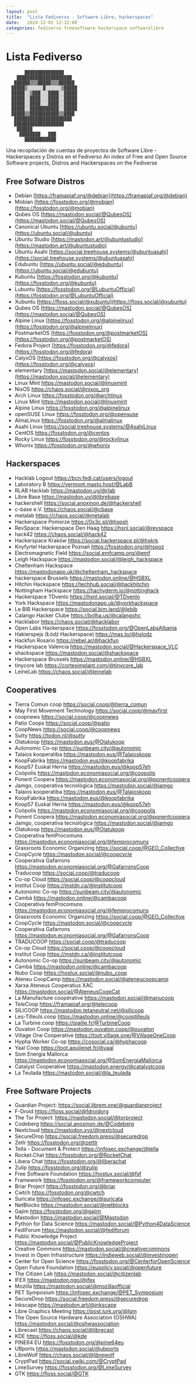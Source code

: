 ```yaml
---
layout: post
title:  "Lista Fediverso - Software Libre, hackerspaces"
date:   2024-12-01 12:32:00
categories: fediverso freesoftware hackerspace softwarelibre
---
```

# Lista Fediverso

           ▓▓▓▓▓▓▓▓▓▓▓▓▓▓▓               
        ▓▓▓▓▓▓▓▓▓▓▓▓▓▓▓▓▓▓▓▓▓            
       ▓▓▓▓▓▓▒▒▒▓▓▓▓▓▒▒▒▓▓▓▓▓▓           
      ▓▓▓▓▓▒░░░░░░▓░░░░░░▒▓▓▓▓▓          
      ▓▓▓▓▓░░▒▓▓▓░░░▓▓▓▓░░▓▓▓▓▓          
      ▓▓▓▓▓░░▓▓▓▓░░░▓▓▓▓░░▓▓▓▓▓          
      ▓▓▓▓▓░░▓▓▓▓░░░▓▓▓▓░░▓▓▓▓▓          
      ▓▓▓▓▓░░▓▓▓▓▓▓▓▓▓▓▓░░▓▓▓▓▓          
      ▓▓▓▓▓▒▒▓▓▓▓▓▓▓▓▓▓▓▒▒▓▓▓▓           
       ▓▓▓▓▓▓▓▓▓▓▓▓▓▓▓▓▓▓▓▓▓▓            
       ▓▓▓▓▓▓▓▓▓▓▓▓▓▓▓▓▓▓▓               
        ▓▓▓▓▓▓                           
         ▓▓▓▓▓▓▓▓   ▓▓▓                  
           ▓▓▓▓▓▓▓▓▓▓▓▓       

Una recopilación de cuentas de proyectos de Software Libre - Hackerspaces y Distros en el Fediverso
An index of Free and Open Source Software projects, Distros and Hackerspaces on the Fediverse

## Free Sofware Distros

* Debian [https://framapiaf.org/@debian](https://framapiaf.org/@debian)
* Mobian [https://fosstodon.org/@mobian](https://fosstodon.org/@mobian)
* Qubes OS [https://mastodon.social/@QubesOS](https://mastodon.social/@QubesOS)
* Canonical Ubuntu [https://ubuntu.social/@ubuntu](https://ubuntu.social/@ubuntu)
* Ubuntu Studio [https://mastodon.art/@ubuntustudio](https://mastodon.art/@ubuntustudio)
* Ubuntu Asahi [https://social.treehouse.systems/@ubuntuasahi](https://social.treehouse.systems/@ubuntuasahi)
* Edubuntu [https://ubuntu.social/@edubuntu](https://ubuntu.social/@edubuntu)
* Kubuntu [https://fosstodon.org/@kubuntu](https://fosstodon.org/@kubuntu)
* Lubuntu [https://fosstodon.org/@LubuntuOfficial](https://fosstodon.org/@LubuntuOfficial)
* Xubuntu [https://floss.social/@xubuntu](https://floss.social/@xubuntu)
* Qubes OS [https://mastodon.social/@QubesOS](https://mastodon.social/@QubesOS)
* Alpine Linux [https://fosstodon.org/@alpinelinux](https://fosstodon.org/@alpinelinux)
* PostmarketOS [https://fosstodon.org/@postmarketOS](https://fosstodon.org/@postmarketOS)
* Fedora Project [https://fosstodon.org/@fedora](https://fosstodon.org/@fedora)
* CalyxOS [https://fosstodon.org/@calyxos](https://fosstodon.org/@calyxos)
* elementary [https://mastodon.social/@elementary](https://mastodon.social/@elementary)
* Linux Mint https://mastodon.social/@linuxmint
* NixOS https://chaos.social/@nixos_org
* Arch Linux https://fosstodon.org/@archlinux
* Linux Mint https://mastodon.social/@linuxmint
* Alpine Linux https://fosstodon.org/@alpinelinux
* openSUSE Linux https://fosstodon.org/@opensuse
* AlmaLinux https://fosstodon.org/@almalinux
* Asahi Linux https://social.treehouse.systems/@AsahiLinux
* CentOS https://fosstodon.org/@centos
* Rocky Linux https://fosstodon.org/@rockylinux
* Whonix https://fosstodon.org/@whonix
  
## Hackerspaces

* Hacklab Logout https://bcn.fedi.cat/users/logout
* Laboratory B https://vermont.masto.host/@LabB
* RLAB Hacklab https://mastodon.uy/@rlab
* Libre Base https://mastodon.uy/@librebase
* hackershell https://social.anoxinon.de/@hackershell
* c-base e.V. https://chaos.social/@cbase
* metalab https://chaos.social/@metalab
* Hackerspace Pomorze https://0x3c.pl/@hspsh
* RevSpace: Hackerspace Den Haag https://hsnl.social/@revspace
* hack42 https://chaos.social/@hack42
* Hackerspace Kraków https://social.hackerspace.pl/@hskrk
* Knyfyrtel Hackerspace Poznań https://fosstodon.org/@hspoz
* Electromagnetic Field https://social.emfcamp.org/@emf
* Leigh Hackspace https://mastodon.social/@leigh_hackspace
* Cheltenham Hackspace https://mastodonapp.uk/@cheltenham_hackspace
* hackerspace Brussels https://mastodon.online/@HSBXL
* Hitchin Hackspace https://techhub.social/@hackhitchin
* Nottingham Hackspace https://hachyderm.io/@nottinghack
* Hackerspace TDvenlo https://hsnl.social/@TDvenlo
* York Hackspace https://mastodonapp.uk/@yorkhackspace
* Le BIB Hackerspace https://social.bim.land/@lebib
* Calango Hacker Clube https://bolha.us/@calangohc
* Hacklabor https://chaos.social/@hacklabor
* Open Labs Hackerspace https://fosstodon.org/@OpenLabsAlbania
* Hakierspejs (Łódź Hackerspace) https://mas.to/@hslodz
* Hackfun Rosario https://rebel.ar/@hackfun
* Hackerspace Valencia https://mastodon.social/@Hackerspace_VLC
* shackspace https://mastodon.social/@shackspace
* Hackerspace Brussels https://mastodon.online/@HSBXL
* tinycore lab https://corteximplant.com/@tinycore_lab
* LeineLab https://chaos.social/@leinelab

## Cooperatives

* Tierra Comun coop https://social.coop/@tierra_comun
* May First Movement Technology https://social.coop/@mayfirst
* coopnews https://social.coop/@coopnews
* Patio Coops https://social.coop/@patio
* CoopNews https://social.coop/@coopnews
* Sutty https://todon.nl/@sutty
* Olatukoop https://mastodon.eus/@Olatukoop
* Autonomic Co-op https://sunbeam.city/@autonomic
* Talaios kooperatiba https://mastodon.eus/@Talaioskoop
* KoopFabrika https://mastodon.eus/@koopfabrika
* Koop57 Euskal Herria https://mastodon.eus/@koop57eh
* Coòpolis https://mastodon.economiasocial.org/@coopolis
* Ponent Coopera https://mastodon.economiasocial.org/@ponentcoopera
* Jamgo, cooperativa tecnològica https://mastodon.social/@jamgo
* Talaios kooperatiba https://mastodon.eus/@Talaioskoop
* KoopFabrika https://mastodon.eus/@koopfabrika
* Koop57 Euskal Herria https://mastodon.eus/@koop57eh
* Coòpolis https://mastodon.economiasocial.org/@coopolis
* Ponent Coopera https://mastodon.economiasocial.org/@ponentcoopera
* Jamgo, cooperativa tecnològica https://mastodon.social/@jamgo
* Olatukoop https://mastodon.eus/@Olatukoop	
* Cooperativa femProcomuns https://mastodon.economiasocial.org/@femprocomuns
* Grassroots Economic Organizing https://social.coop/@GEO_Collective
* CoopCycle https://mastodon.social/@coopcycle
* Cooperativa Gafarrons https://mastodon.economiasocial.org/@GafarronsCoop 
* Traducoop https://social.coop/@traducoop
* Co-op Cloud https://social.coop/@coopcloud
* Institut Coop https://mstdn.ca/@institutcoop
* Autonomic Co-op https://sunbeam.city/@autonomic
* Cambá https://mastodon.online/@cambacoop
* Cooperativa femProcomuns https://mastodon.economiasocial.org/@femprocomuns
* Grassroots Economic Organizing https://social.coop/@GEO_Collective
* CoopCycle https://mastodon.social/@coopcycle
* Cooperativa Gafarrons https://mastodon.economiasocial.org/@GafarronsCoop 
* TRADUCOOP https://social.coop/@traducoop
* Co-op Cloud https://social.coop/@coopcloud
* Institut Coop https://mstdn.ca/@institutcoop
* Autonomic Co-op https://sunbeam.city/@autonomic
* Cambá https://mastodon.online/@cambacoop
* Nubo Coop https://hostux.social/@nubo_coop
* Ateneu CoopCamp https://mastodon.social/@ateneucoopcamp
* Xarxa Ateneus Cooperatius XAC https://mastodon.social/@AteneusCoopCat
* La Manufacture coopérative https://mastodon.social/@manucoop
* TeleCoop https://framapiaf.org/@telecoop
* SILICOOP https://mastodon.tetaneutral.net/@silicoop
* Les-Tilleuls.coop https://mastodon.online/@cooptilleuls
* La Turbine.coop https://piaille.fr/@TurbineCoop
* Ouvaton Coop https://mastodon.ouvaton.coop/@ouvaton
* Village One Cooperative https://toot.village.one/@VillageOneCoop
* Hypha Worker Co-op https://cosocial.ca/@hyphacoop
* Yaal Coop https://toot.aquilenet.fr/@yaal
* Som Energia Mallorca https://mastodon.economiasocial.org/@SomEnergiaMallorca
* Catalyst Cooperative https://mastodon.energy/@catalystcoop
* La Teulada https://mastodon.social/@la_teulada

## Free Software Projects

* Guardian Project: https://social.librem.one/@guardianproject 
* F-Droid https://floss.social/@fdroidorg
* The Tor Project: https://mastodon.social/@torproject
* Codeberg https://social.anoxinon.de/@Codeberg
* Nextcloud https://mastodon.xyz/@nextcloud
* SecureDrop https://social.freedom.press/@securedrop
* Zetlr https://fosstodon.org/@zettlr
* Tella - Document & Protect https://infosec.exchange/@tella
* Rocket.Chat https://fosstodon.org/@RocketChat
* Libera Chat https://fosstodon.org/@liberachat
* Zulip https://fosstodon.org/@zulip
* Free Software Foundation https://hostux.social/@fsf
* Framework https://fosstodon.org/@frameworkcomputer
* Briar Project https://fosstodon.org/@briar
* Cwtch https://fosstodon.org/@cwtch
* Suricata https://infosec.exchange/@suricata
* NetBlocks https://mastodon.social/@netblocks
* Gajim https://fosstodon.org/@gajim
* Mastodon https://mastodon.social/@Mastodon
* Python for Data Science https://mastodon.social/@Python4DataScience
* FediForum https://mastodon.social/@fediforum
* Public Knowledge Project https://mastodon.social/@PublicKnowledgeProject
* Creative Commons https://mastodon.social/@creativecommons
* Invest in Open Infrastructure https://indieweb.social/@investinopen
* Center for Open Science https://fosstodon.org/@CenterforOpenScience
* Open Future Foundation https://eupolicy.social/@openfuture
* The Citizen Lab https://mastodon.social/@citizenlab
* IFEX https://mastodon.ngo/@ifex
* Mozilla https://mastodon.social/@mozillaofficial
* PET Symposium https://infosec.exchange/@PET_Symposium
* SecureDrop https://social.freedom.press/@securedrop
* Inkscape https://mastodon.art/@inkscape
* Libre Graphics Meeting https://post.lurk.org/@lgm
* The Open Source Hardware Association (OSHWA) https://mastodon.social/@oshwassociation
* Librecast https://chaos.social/@librecast
* KDE https://floss.social/@kde
* PINE64 EU https://fosstodon.org/@pine64eu
* UBports https://mastodon.social/@ubports
* LibreWolf https://chaos.social/@librewolf
* CryptPad https://social.xwiki.com/@CryptPad
* LimeSurvey https://fosstodon.org/@LimeSurvey
* GTK https://floss.social/@GTK
